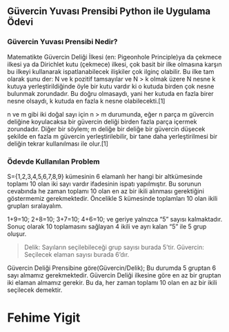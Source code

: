 ## Güvercin Yuvası Prensibi Python ile  Uygulama Ödevi

### Güvercin Yuvası Prensibi Nedir?
Matematikte Güvercin Deliği İlkesi (en: Pigeonhole Principle)ya da çekmece ilkesi ya da Dirichlet kutu (çekmece) ilkesi, çok basit bir ilke olmasına karşın bu ilkeyi kullanarak ispatlanabilecek ilişkiler çok ilginç olabilir. Bu ilke tam olarak şunu der: N ve k pozitif tamsayılar ve N > k olmak üzere N nesne k kutuya yerleştirildiğinde öyle bir kutu vardır ki o kutuda birden çok nesne bulunmak zorundadır. Bu doğru olmasaydı, yani her kutuda en fazla birer nesne olsaydı, k kutuda en fazla k nesne olabilecekti.[1]

n ve m gibi iki doğal sayı için n > m durumunda, eğer n parça m güvercin deliğine koyulacaksa bir güvercin deliği birden fazla parça içermek zorundadır. Diğer bir söylem; m deliğe bir deliğe bir güvercin düşecek şekilde en fazla m güvercin yerleştirilebilir, bir tane daha yerleştirilmesi bir deliğin tekrar kullanılması ile olur.[1]

### Ödevde Kullanılan Problem
S={1,2,3,4,5,6,7,8,9} kümesinin 6 elamanlı her hangi bir altkümesinde toplamı 10 olan iki sayı vardır ifadesinin ispatı yapılmıştır.
Bu sorunun cevabında he zaman toplamı 10 olan en az bir ikili alınması gerektiğini göstermemiz gerekmektedir. Öncelikle S kümesinde toplamları 10 olan ikili grupları sıralayalım.

1+9=10; 2+8=10; 3+7=10; 4+6=10; ve geriye yalnızca “5” sayısı kalmaktadır. Sonuç olarak 10 toplamasını sağlayan 4 ikili ve ayrı kalan “5” ile 5 grup oluşur.

>Delik: Sayıların seçilebileceği grup sayısı burada 5’tir.
>Güvercin: Seçilecek elaman sayısı burada 6’dır.
 
Güvercin Deliği Prensibine göre(Güvercin/Delik);
Bu durumda 5 gruptan 6 sayı almamız gerekmektedir. Güvercin Deliği ilkesine göre en az bir gruptan iki elaman almamız gerekir. Bu da, her zaman toplamı 10 olan en az bir ikili seçilecek demektir.


# Fehime Yigit
 
